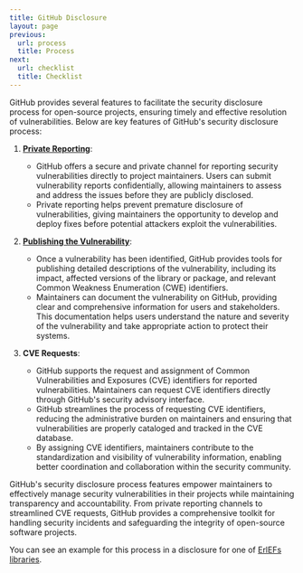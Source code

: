 ```yaml
---
title: GitHub Disclosure
layout: page
previous:
  url: process
  title: Process
next:
  url: checklist
  title: Checklist
---
```


GitHub provides several features to facilitate the security disclosure process
for open-source projects, ensuring timely and effective resolution of
vulnerabilities. Below are key features of GitHub's security disclosure process:

1. [**Private Reporting**](https://docs.github.com/en/code-security/security-advisories/guidance-on-reporting-and-writing-information-about-vulnerabilities/privately-reporting-a-security-vulnerability):
   - GitHub offers a secure and private channel for reporting security
     vulnerabilities directly to project maintainers. Users can submit
     vulnerability reports confidentially, allowing maintainers to assess and
     address the issues before they are publicly disclosed.
   - Private reporting helps prevent premature disclosure of vulnerabilities,
     giving maintainers the opportunity to develop and deploy fixes before
     potential attackers exploit the vulnerabilities.

2. [**Publishing the Vulnerability**](https://docs.github.com/en/code-security/security-advisories/guidance-on-reporting-and-writing-information-about-vulnerabilities/managing-privately-reported-security-vulnerabilities):
   - Once a vulnerability has been identified, GitHub provides tools for
     publishing detailed descriptions of the vulnerability, including its
     impact, affected versions of the library or package, and relevant Common
     Weakness Enumeration (CWE) identifiers.
   - Maintainers can document the vulnerability on GitHub, providing clear and
     comprehensive information for users and stakeholders. This documentation
     helps users understand the nature and severity of the vulnerability and
     take appropriate action to protect their systems.

3. **CVE Requests**:
   - GitHub supports the request and assignment of Common Vulnerabilities and
     Exposures (CVE) identifiers for reported vulnerabilities. Maintainers can
     request CVE identifiers directly through GitHub's security advisory
     interface.
   - GitHub streamlines the process of requesting CVE identifiers, reducing the
     administrative burden on maintainers and ensuring that vulnerabilities are
     properly cataloged and tracked in the CVE database.
   - By assigning CVE identifiers, maintainers contribute to the standardization
     and visibility of vulnerability information, enabling better coordination
     and collaboration within the security community.

GitHub's security disclosure process features empower maintainers to effectively
manage security vulnerabilities in their projects while maintaining transparency
and accountability. From private reporting channels to streamlined CVE requests,
GitHub provides a comprehensive toolkit for handling security incidents and
safeguarding the integrity of open-source software projects.

You can see an example for this process in a disclosure for one of
[ErlEFs libraries](https://github.com/erlef/oidcc/security/advisories/GHSA-mj35-2rgf-cv8p).